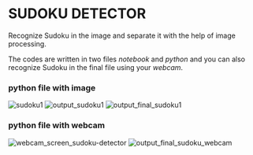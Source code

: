 # SUDOKU DETECTOR
Recognize Sudoku in the image and separate it with the help of image processing.

The codes are written in two files _notebook_ and _python_ and you can also recognize Sudoku in the final file using your _webcam_.

### python file with image
![sudoku1](https://user-images.githubusercontent.com/79134287/147344122-527483ef-d596-4d49-86e2-f02648fde13b.jpg)
![output_sudoku1](https://user-images.githubusercontent.com/79134287/147344141-ab155e19-5bbc-4e93-90bf-8667eac8d980.jpg)
![output_final_sudoku1](https://user-images.githubusercontent.com/79134287/147344153-420e2e14-45f7-42c2-a401-87752bced0e7.jpg)

### python file with webcam
![webcam_screen_sudoku-detector](https://user-images.githubusercontent.com/79134287/147344199-ec155ab2-3ddf-48bf-aeff-b6d04364cca0.png)
![output_final_sudoku_webcam](https://user-images.githubusercontent.com/79134287/147344209-0f40a2ee-0825-4f38-91d5-159da984d8db.jpg)
